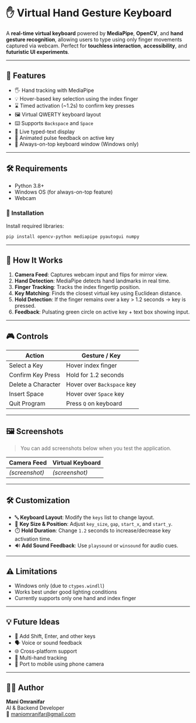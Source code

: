 # ✋ Virtual Hand Gesture Keyboard

A **real-time virtual keyboard** powered by **MediaPipe**, **OpenCV**, and **hand gesture recognition**, allowing users to type using only finger movements captured via webcam. Perfect for **touchless interaction**, **accessibility**, and **futuristic UI experiments**.

---

## 🚀 Features

- 🖐️ Hand tracking with MediaPipe
- 💡 Hover-based key selection using the index finger
- ⌛ Timed activation (~1.2s) to confirm key presses
- 🖼️ Virtual QWERTY keyboard layout
- ⌨️ Supports `Backspace` and `Space`
- 💬 Live typed-text display
- 🔄 Animated pulse feedback on active key
- 📌 Always-on-top keyboard window (Windows only)

---

## 🛠 Requirements

- Python 3.8+
- Windows OS (for always-on-top feature)
- Webcam

### 🔧 Installation

Install required libraries:

```bash
pip install opencv-python mediapipe pyautogui numpy
```

---

## 🧠 How It Works

1. **Camera Feed**: Captures webcam input and flips for mirror view.
2. **Hand Detection**: MediaPipe detects hand landmarks in real time.
3. **Finger Tracking**: Tracks the index fingertip position.
4. **Key Matching**: Finds the closest virtual key using Euclidean distance.
5. **Hold Detection**: If the finger remains over a key > 1.2 seconds → key is pressed.
6. **Feedback**: Pulsating green circle on active key + text box showing input.

---

## 🎮 Controls

| Action              | Gesture / Key              |
|---------------------|----------------------------|
| Select a Key        | Hover index finger          |
| Confirm Key Press   | Hold for 1.2 seconds        |
| Delete a Character  | Hover over `Backspace` key  |
| Insert Space        | Hover over `Space` key      |
| Quit Program        | Press `Q` on keyboard       |

---

## 🖼️ Screenshots

> You can add screenshots below when you test the application.

| Camera Feed | Virtual Keyboard |
|-------------|------------------|
| *(screenshot)* | *(screenshot)* |

---

## 🛠 Customization

- 🔤 **Keyboard Layout**: Modify the `keys` list to change layout.
- 📏 **Key Size & Position**: Adjust `key_size`, `gap`, `start_x`, and `start_y`.
- ⏱️ **Hold Duration**: Change `1.2` seconds to increase/decrease key activation time.
- 🔊 **Add Sound Feedback**: Use `playsound` or `winsound` for audio cues.

---

## ⚠️ Limitations

- Windows only (due to `ctypes.windll`)
- Works best under good lighting conditions
- Currently supports only one hand and index finger

---

## 💡 Future Ideas

- 🧠 Add Shift, Enter, and other keys
- 🗣️ Voice or sound feedback
- 🌐 Cross-platform support
- 🤲 Multi-hand tracking
- 📱 Port to mobile using phone camera

---

## 👨‍💻 Author

**Mani Omranifar**  
AI & Backend Developer  
📧 [maniomranifar@gmail.com](mailto:maniomranifar@gmail.com)
